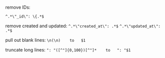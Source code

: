 remove IDs:

`^.*\"_id\": \{.*$`

remove created and updated:
`^.*\"created_at\": .*$`
`^.*\"updated_at\": .*$`

pull out blank lines:
`\n(\n)    to   $1`

truncate long lines:
`": "([^"]{0,100})[^"]*    to   ": "$1`